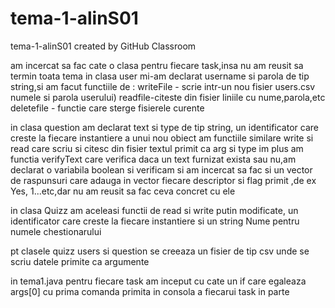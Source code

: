 # tema-1-alinS01
tema-1-alinS01 created by GitHub Classroom

am incercat sa fac cate o clasa pentru fiecare task,insa nu am reusit sa termin toata tema
in clasa user mi-am declarat username si parola de tip string,si am facut functiile de :
writeFile - scrie intr-un nou fisier users.csv numele si parola userului)
readfile-citeste din fisier liniile cu nume,parola,etc
deletefile - functie care sterge fisierele curente

in clasa question am declarat text si type de tip string, un identificator care creste la fiecare instantiere a unui nou obiect
am functiile similare write si read care scriu si citesc din fisier textul primit ca arg si type
im plus am functia verifyText care verifica daca un text furnizat exista sau nu,am declarat o variabila boolean si verificam
si am incercat sa fac si un vector de raspunsuri care adauga in vector fiecare descriptor si flag primit ,de ex Yes, 1...etc,dar nu am reusit sa fac ceva concret cu ele

in clasa Quizz am aceleasi functii de read si write putin modificate, un identificator care creste la fiecare instantiere si un string Nume pentru numele chestionarului

pt clasele quizz users si question se creeaza un fisier de tip csv unde se scriu datele primite ca argumente

in tema1.java pentru fiecare task am inceput cu cate un if care egaleaza args[0] cu prima comanda primita in consola a fiecarui task in parte
